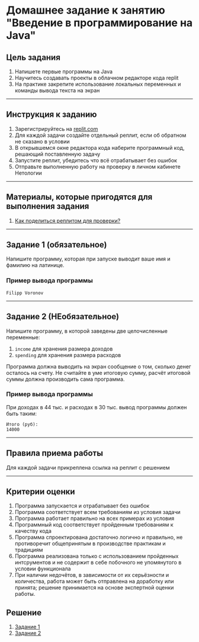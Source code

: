 # Домашнее задание к занятию "Введение в программирование на Java"

## Цель задания

1. Напишете первые программы на Java
2. Научитесь создавать проекты в облачном редакторе кода replit
3. На практике закрепите использование локальных переменных и команды вывода текста на экран

------

## Инструкция к заданию

1. Зарегистрируйтесь на [replit.com](https://replit.com)
2. Для каждой задачи создайте отдельный реплит, если об обратном не сказано в условии
3. В открывшемся окне редактора кода наберите программный код, решающий поставленную задачу
4. Запустите реплит, убедитесь что всё отрабатывает без ошибок
5. Отправьте выполненную работу на проверку в личном кабинете Нетологии

------

## Материалы, которые пригодятся для выполнения задания

1. [Как поделиться реплитом для проверки?](https://github.com/netology-code/java-homeworks/blob/java-43/QA_ReplitShare.md)

------

## Задание 1 (обязательное)

Напишите программу, которая при запуске выводит ваше имя и фамилию на латинице.

### Пример вывода программы

```text
Filipp Voronov
```

------

## Задание 2 (НЕобязательное)

Напишите программу, в которой заведены две целочисленные переменные:
1. `income` для хранения размера доходов
2. `spending` для хранения размера расходов

Программа должна выводить на экран сообщение о том, сколько денег осталось на счету. Не считайте в уме итоговую сумму, расчёт итоговой суммы должна производить сама программа.

### Пример вывода программы
При доходах в 44 тыс. и расходах в 30 тыс. вывод программы должен быть таким: 
```text
Итого (руб):
14000
```

------

## Правила приема работы

Для каждой задачи прикреплена ссылка на реплит с решением

------

## Критерии оценки

1. Программа запускается и отрабатывает без ошибок
2. Программа соответствует всем требованиям из условия задачи
3. Программа работает правильно на всех примерах из условия
4. Программный код соответствует пройденным требованиям к качеству кода
5. Программа спроектирована достаточно логично и правильно, не противоречит общепринятым в производстве практикам и традициям
6. Программа реализована только с использованием пройденных интсрументов и не содержит в себе побочного не упомянутого в условии функционала
7. При наличии недочётов, в зависимости от их серьёзности и количества, работа может быть отправлена на доработку или принята; решение принимается на основе экспертной оценки работы.

## Решение

1. [Задание 1](https://replit.com/@NewAge1979/Example11#Main.java)
2. [Задание 2](https://replit.com/@NewAge1979/Example12#Main.java)